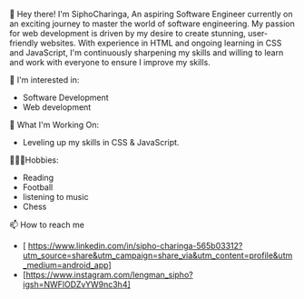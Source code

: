  👋 Hey there! I'm SiphoCharinga, An aspiring Software Engineer currently on an exciting journey to master the world of software engineering. My passion for web development is driven by my desire to create stunning, user-friendly websites. With experience in HTML and ongoing learning in CSS and JavaScript, I'm continuously sharpening my skills and willing to learn and work with everyone to ensure I improve my skills.

👀 I'm interested in:

- Software Development 
- Web development

 🧠 What I'm Working On:
  
- Leveling up my skills in CSS & JavaScript.


🏌🏽‍♂️Hobbies:

- Reading 
- Football 
- listening to music
- Chess

📫 How to reach me
- [ https://www.linkedin.com/in/sipho-charinga-565b03312?utm_source=share&utm_campaign=share_via&utm_content=profile&utm_medium=android_app]
- [https://www.instagram.com/lengman_sipho?igsh=NWFlODZvYW9nc3h4]


<!---
siphocharinga/siphocharinga is a ✨ special ✨ repository because its `README.md` (this file) appears on your GitHub profile.
You can click the Preview link to take a look at your changes.
--->
